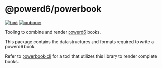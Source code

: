 # @powerd6/powerbook

[![test](https://github.com/powerd6/powerbook/actions/workflows/test.yml/badge.svg)](https://github.com/powerd6/powerbook/actions/workflows/test.yml)
[![codecov](https://codecov.io/gh/powerd6/powerbook/branch/main/graph/badge.svg?token=IBQX6JC4Y9)](https://codecov.io/gh/powerd6/powerbook)

Tooling to combine and render [powerd6](https://github.com/powerd6) books.

This package contains the data structures and formats required to write a powerd6 book.

Refer to [powerbook-cli](https://github.com/powerd6/powerbook-cli) for a tool that utilizes this library to render complete books.
